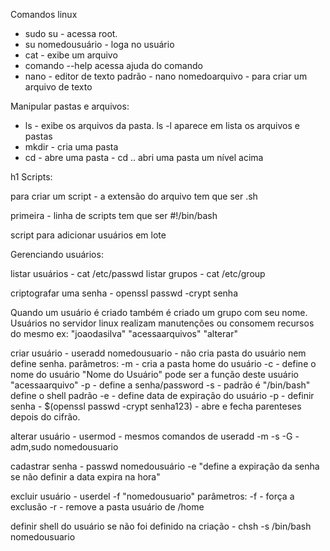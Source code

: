 

Comandos linux

* sudo su - acessa root.
* su nomedousuário - loga no usuário
* cat - exibe um arquivo
* comando --help acessa ajuda do comando
* nano - editor de texto padrão - nano nomedoarquivo - para criar um arquivo de texto

Manipular pastas e arquivos: 

* ls - exibe os arquivos da pasta. ls -l aparece em lista os arquivos e pastas
* mkdir - cria uma pasta
* cd - abre uma pasta - cd .. abri uma pasta um nível acima

h1 Scripts:

para criar um script - a extensão do arquivo tem que ser .sh

primeira - linha de scripts tem que ser #!/bin/bash

script para adicionar usuários em lote

Gerenciando usuários:

listar usuários - cat /etc/passwd
listar grupos - cat /etc/group

criptografar uma senha - openssl passwd -crypt senha 

Quando um usuário é criado também é criado um grupo com seu nome.
Usuários no servidor linux realizam manutenções ou consomem recursos do mesmo ex: "joaodasilva" "acessaarquivos" "alterar"

criar usuário - useradd nomedousuario - não cria pasta do usuário nem define senha.
parâmetros: 	-m - cria a pasta home do usuário
		-c - define o nome do usuário "Nome do Usuário" pode ser a função deste usuário "acessaarquivo"
		-p - define a senha/password
		-s - padrão é "/bin/bash" define o shell padrão
		-e - define data de expiração do usuário
		-p - definir senha - $(openssl passwd -crypt senha123) - abre e fecha parenteses depois do cifrão.

alterar usuário - usermod - mesmos comandos de useradd -m -s
		-G - adm,sudo nomedousuario

cadastrar senha - passwd nomedousuário -e "define a expiração da senha se não definir a data expira na hora"

excluir usuário - userdel -f "nomedousuario"
parâmetros: 	-f - força a exclusão
		-r - remove a pasta usuário de /home

definir shell do usuário se não foi definido na criação - chsh -s /bin/bash nomedousuario

